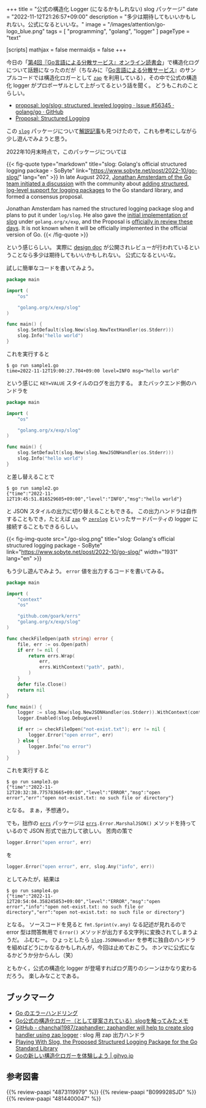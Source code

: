 +++
title = "公式の構造化 Logger (になるかもしれない) slog パッケージ"
date =  "2022-11-12T21:26:57+09:00"
description = "多少は期待してもいいかもしれない。公式になるといいな。"
image = "/images/attention/go-logo_blue.png"
tags = [ "programming", "golang", "logger" ]
pageType = "text"

[scripts]
  mathjax = false
  mermaidjs = false
+++

今日の「[第4回『Go言語による分散サービス』オンライン読書会](https://technical-book-reading-2.connpass.com/event/262819/)」で構造化ログについて話題になったのだが（ちなみに『[Go言語による分散サービス]』のサンプルコードでは構造化ロガーとして [`zap`] を利用している），その中で公式の構造化 logger がプロポーザルとして上がってるという話を聞く。
どうもこれのことらしい。

- [proposal: log/slog: structured, leveled logging · Issue #56345 · golang/go · GitHub](https://github.com/golang/go/issues/56345)
- [Proposal: Structured Logging](https://go.googlesource.com/proposal/+/master/design/56345-structured-logging.md)

この [`slog`] パッケージについて[解説記事](https://www.sobyte.net/post/2022-10/go-slog/ "slog: Golang's official structured logging package - SoByte")も見つけたので，これも参考にしながら少し遊んでみようと思う。

2022年10月末時点で，このパッケージについては

{{< fig-quote type="markdown" title="slog: Golang's official structured logging package - SoByte" link="https://www.sobyte.net/post/2022-10/go-slog/" lang="en" >}}
In late August 2022, [Jonathan Amsterdam of the Go team initiated a discussion](https://github.com/jba) with the community about [adding structured, log-level support for logging packages](https://github.com/golang/go/discussions/54763) to the Go standard library, and formed a consensus proposal.

Jonathan Amsterdam has named the structured logging package slog and plans to put it under `log/slog`. He also gave the [initial implementation of slog](https://github.com/golang/exp/slog) under `golang.org/x/exp`, and the Proposal is [officially in review these days](https://go-review.googlesource.com/c/proposal/+/444415/3/design/56345-structured-logging.md). It is not known when it will be officially implemented in the official version of Go.
{{< /fig-quote >}}

という感じらしい。
実際に [design doc](https://github.com/golang/proposal#design-documents) が公開されレビューが行われているということなら多少は期待してもいいかもしれない。
公式になるといいな。

試しに簡単なコードを書いてみよう。

```go
package main

import (
    "os"

    "golang.org/x/exp/slog"
)

func main() {
    slog.SetDefault(slog.New(slog.NewTextHandler(os.Stderr)))
    slog.Info("hello world")
}
```

これを実行すると

```text
$ go run sample1.go 
time=2022-11-12T19:00:27.704+09:00 level=INFO msg="hello world"
```

という感じに `KEY=VALUE` スタイルのログを出力する。
またバックエンド側のハンドラを

```go { hl_lines=[10]}
package main

import (
    "os"

    "golang.org/x/exp/slog"
)

func main() {
    slog.SetDefault(slog.New(slog.NewJSONHandler(os.Stderr)))
    slog.Info("hello world")
}
```

と差し替えることで

```text
$ go run sample2.go 
{"time":"2022-11-12T19:45:51.816529605+09:00","level":"INFO","msg":"hello world"}
```

と JSON スタイルの出力に切り替えることもできる。
この出力ハンドラは自作することもでき，たとえば [`zap`] や [`zerolog`] といったサードパーティの logger に接続することもできるらしい。

{{< fig-img-quote src="./go-slog.png" title="slog: Golang's official structured logging package - SoByte" link="https://www.sobyte.net/post/2022-10/go-slog/" width="1931" lang="en" >}}

もう少し遊んでみよう。
`error` 値を出力するコードを書いてみる。

```go
package main

import (
    "context"
    "os"

    "github.com/goark/errs"
    "golang.org/x/exp/slog"
)

func checkFileOpen(path string) error {
    file, err := os.Open(path)
    if err != nil {
        return errs.Wrap(
            err,
            errs.WithContext("path", path),
        )
    }
    defer file.Close()
    return nil
}

func main() {
    logger := slog.New(slog.NewJSONHandler(os.Stderr)).WithContext(context.TODO())
    logger.Enabled(slog.DebugLevel)

    if err := checkFileOpen("not-exist.txt"); err != nil {
        logger.Error("open error", err)
    } else {
        logger.Info("no error")
    }
}
```

これを実行すると

```text
$ go run sample3.go 
{"time":"2022-11-12T20:32:38.775783665+09:00","level":"ERROR","msg":"open error","err":"open not-exist.txt: no such file or directory"}
```

となる。
まぁ，予想通り。

でも，拙作の [`errs`] パッケージは [`errs`]`.Error.MarshalJSON()` メソッドを持っているので JSON 形式で出力して欲しい。
苦肉の策で

```go
logger.Error("open error", err)
```

を

```go
logger.Error("open error", err, slog.Any("info", err))
```

としてみたが，結果は

```text
$ go run sample4.go 
{"time":"2022-11-12T20:54:04.358245853+09:00","level":"ERROR","msg":"open error","info":"open not-exist.txt: no such file or directory","err":"open not-exist.txt: no such file or directory"}
```

となる。
ソースコードを見ると `fmt.Sprint(v.any)` なる記述が見れるので error 型は問答無用で `Error()` メソッドが出力する文字列に変換されてしまうようだ。
ふむむー。
ひょっとしたら [`slog`]`.JSONHandler` を参考に独自のハンドラを組めばどうにかなるかもしれんが，今回は止めておこう。
ホンマに公式になるかどうか分からんし（笑）

ともかく，公式の構造化 logger が登場すればログ周りのシーンはかなり変わるだろう。
楽しみなことである。

## ブックマーク

- [Go のエラーハンドリング](https://zenn.dev/spiegel/books/error-handling-in-golang)
- [Go公式の構造化ロガー（として提案されている）slogを触ってみたメモ](https://zenn.dev/mizutani/articles/golang-exp-slog)
- [GitHub - chanchal1987/zaphandler: zaphandler will help to create slog handler using zap logger](https://github.com/chanchal1987/zaphandler) : slog 用 zap 出力ハンドラ
- [Playing With Slog, the Proposed Structured Logging Package for the Go Standard Library](https://josephwoodward.co.uk/2022/11/slog-structured-logging-proposal)
- [Goの新しい構造化ロガーを体験しよう | gihyo.jp](https://gihyo.jp/article/2023/02/tukinami-go-04)

[Go]: https://go.dev/
[`slog`]: https://pkg.go.dev/golang.org/x/exp/slog "slog package - golang.org/x/exp/slog - Go Packages"
[`zap`]: https://github.com/uber-go/zap "uber-go/zap: Blazing fast, structured, leveled logging in Go."
[`zerolog`]: https://github.com/rs/zerolog "rs/zerolog: Zero Allocation JSON Logger"
[`errs`]: https://github.com/goark/errs "goark/errs: Error handling for Golang"
[Go言語による分散サービス]: https://www.amazon.co.jp/dp/4873119979?tag=baldandersinf-22&linkCode=ogi&th=1&psc=1 "Go言語による分散サービス ―信頼性、拡張性、保守性の高いシステムの構築 | Travis Jeffery, 柴田 芳樹 |本 | 通販 | Amazon"

## 参考図書

{{% review-paapi "4873119979" %}} <!-- Go言語による分散サービス -->
{{% review-paapi "B099928SJD" %}} <!-- プログラミング言語Go -->
{{% review-paapi "4814400047" %}} <!-- 初めてのGo言語 -->

